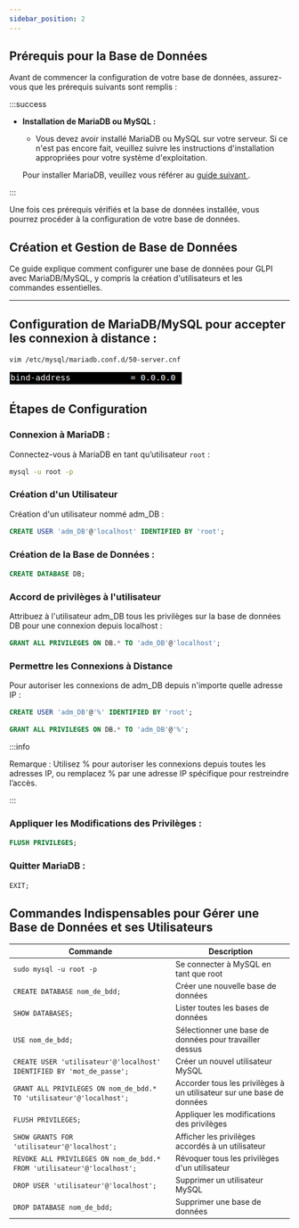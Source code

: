 ```yaml
---
sidebar_position: 2
---
```


## Prérequis pour la Base de Données

Avant de commencer la configuration de votre base de données, assurez-vous que les prérequis suivants sont remplis :

:::success
* **Installation de MariaDB ou MySQL :**
   - Vous devez avoir installé MariaDB ou MySQL sur votre serveur. Si ce n'est pas encore fait, veuillez suivre les instructions d'installation appropriées pour votre système d'exploitation.

   Pour installer MariaDB, veuillez vous référer au [guide suivant ](/Chokatech-Doc/docs/Serveurs/Serveur%20LAMP#installation-de-mariadbmysql).

:::

Une fois ces prérequis vérifiés et la base de données installée, vous pourrez procéder à la configuration de votre base de données.


## Création et Gestion de Base de Données

Ce guide explique comment configurer une base de données pour GLPI avec MariaDB/MySQL, y compris la création d'utilisateurs et les commandes essentielles.

---


## Configuration de MariaDB/MySQL pour accepter les connexion à distance :

```bash
vim /etc/mysql/mariadb.conf.d/50-server.cnf
```
![sucees phpinfo](./img/bind.png)



## Étapes de Configuration

### Connexion à MariaDB :

Connectez-vous à MariaDB en tant qu’utilisateur `root` :

```bash
mysql -u root -p
```
### Création d'un Utilisateur

Création d'un utilisateur nommé adm_DB :

```sql
CREATE USER 'adm_DB'@'localhost' IDENTIFIED BY 'root';
```

### Création de la Base de Données : 

```sql
CREATE DATABASE DB;
```
### Accord de privilèges à l'utilisateur 

Attribuez à l'utilisateur adm_DB  tous les privilèges sur la base de données DB pour une connexion depuis localhost :

```sql
GRANT ALL PRIVILEGES ON DB.* TO 'adm_DB'@'localhost';
```

### Permettre les Connexions à Distance

Pour autoriser les connexions de adm_DB depuis n'importe quelle adresse IP :

```sql
CREATE USER 'adm_DB'@'%' IDENTIFIED BY 'root';
```

```sql
GRANT ALL PRIVILEGES ON DB.* TO 'adm_DB'@'%';
```

:::info

Remarque : Utilisez % pour autoriser les connexions depuis toutes les adresses IP, ou remplacez % par une adresse IP spécifique pour restreindre l’accès.

:::

### Appliquer les Modifications des Privilèges :

```sql
FLUSH PRIVILEGES;
```

### Quitter MariaDB :

```sql
EXIT;
```

## Commandes Indispensables pour Gérer une Base de Données et ses Utilisateurs

| Commande                                                          | Description                                                               |
|-------------------------------------------------------------------|---------------------------------------------------------------------------|
| `sudo mysql -u root -p`                                           | Se connecter à MySQL en tant que root                                     |
| `CREATE DATABASE nom_de_bdd;`                                     | Créer une nouvelle base de données                                        |
| `SHOW DATABASES;`                                                 | Lister toutes les bases de données                                        |
| `USE nom_de_bdd;`                                                 | Sélectionner une base de données pour travailler dessus                   |
| `CREATE USER 'utilisateur'@'localhost' IDENTIFIED BY 'mot_de_passe';` | Créer un nouvel utilisateur MySQL                                    |
| `GRANT ALL PRIVILEGES ON nom_de_bdd.* TO 'utilisateur'@'localhost';` | Accorder tous les privilèges à un utilisateur sur une base de données |
| `FLUSH PRIVILEGES;`                                               | Appliquer les modifications des privilèges                                |
| `SHOW GRANTS FOR 'utilisateur'@'localhost';`                      | Afficher les privilèges accordés à un utilisateur                         |
| `REVOKE ALL PRIVILEGES ON nom_de_bdd.* FROM 'utilisateur'@'localhost';` | Révoquer tous les privilèges d'un utilisateur                        |
| `DROP USER 'utilisateur'@'localhost';`                            | Supprimer un utilisateur MySQL                                            |
| `DROP DATABASE nom_de_bdd;`                                       | Supprimer une base de données                                             |


